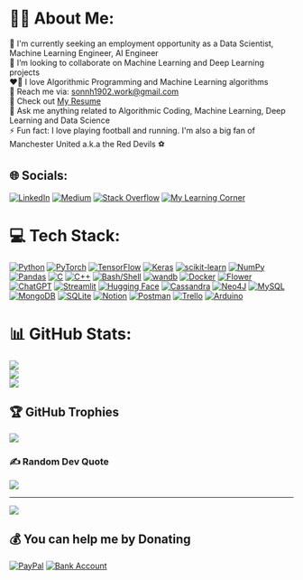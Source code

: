 # 🧑‍💻 About Me:
🔭 I'm currently seeking an employment opportunity as a Data Scientist, Machine Learning Engineer, AI Engineer<br>🤝 I’m looking to collaborate on Machine Learning and Deep Learning projects<br>❤️‍🔥 I love Algorithmic Programming and Machine Learning algorithms<br>📩 Reach me via: sonnh1902.work@gmail.com<br>📑 Check out [My Resume](https://drive.google.com/file/d/1yc-18pfdvT5Gm_LKUgxwPaE8Q-uo5I0u/view?usp=drive_link)<br>💬 Ask me anything related to Algorithmic Coding, Machine Learning, Deep Learning and Data Science<br>⚡ Fun fact: I love playing football and running. I'm also a big fan of Manchester United a.k.a the Red Devils ⚽


## 🌐 Socials:
[![LinkedIn](https://img.shields.io/badge/LinkedIn-%230077B5.svg?logo=linkedin&logoColor=white)](https://linkedin.com/in/sonnh1902) [![Medium](https://img.shields.io/badge/Medium-12100E?logo=medium&logoColor=white)](https://medium.com/@sonnh1902) [![Stack Overflow](https://img.shields.io/badge/-Stackoverflow-FE7A16?logo=stack-overflow&logoColor=white)](https://stackoverflow.com/users/12999934/son-nguyen) [![My Learning Corner](https://tinyurl.com/ut4e26x4)](https://nguyenhongson1902.github.io/)

# 💻 Tech Stack:
[![Python](https://img.shields.io/badge/Python_-3670A0?style=flat&logo=python&logoColor=ffdd54)](https://www.python.org/) [![PyTorch](https://img.shields.io/badge/PyTorch-%23EE4C2C.svg?style=flat&logo=PyTorch&logoColor=white)](https://pytorch.org/) [![TensorFlow](https://img.shields.io/badge/TensorFlow-%23FF6F00.svg?style=flat&logo=TensorFlow&logoColor=white)](https://www.tensorflow.org/) [![Keras](https://img.shields.io/badge/Keras-%23D00000.svg?style=flat&logo=Keras&logoColor=white)](https://keras.io/) [![scikit-learn](https://img.shields.io/badge/scikit--learn-%23F7931E.svg?style=flat&logo=scikit-learn&logoColor=white)](https://scikit-learn.org/stable/) [![NumPy](https://img.shields.io/badge/NumPy-%23013243.svg?style=flat&logo=numpy&logoColor=white)](https://numpy.org/) [![Pandas](https://img.shields.io/badge/pandas-%23150458.svg?style=flat&logo=pandas&logoColor=white)](https://pandas.pydata.org/) [![C](https://img.shields.io/badge/C-%2300599C.svg?style=flat&logo=c&logoColor=white)](https://www.gnu.org/software/gnu-c-manual/gnu-c-manual.html) [![C++](https://img.shields.io/badge/C++-%2300599C.svg?style=flat&logo=c%2B%2B&logoColor=white)](https://isocpp.org/std/the-standard) [![Bash/Shell](https://tinyurl.com/4tnm6ce5)](https://www.gnu.org/software/bash/) [![wandb](https://tinyurl.com/kjfmyjfw)](https://wandb.ai/site) [![Docker](https://img.shields.io/badge/Docker-blue.svg?logo=docker)](https://www.docker.com/#build) [![Flower](https://tinyurl.com/3ahbpvnn)](https://flower.ai/) [![ChatGPT](https://tinyurl.com/y7mmz489)](https://chat.openai.com/) [![Streamlit](https://tinyurl.com/yp9p94d2)](https://streamlit.io/) [![Hugging Face](https://tinyurl.com/57rfsrc2)](https://huggingface.co/) [![Cassandra](https://img.shields.io/badge/Cassandra-%231287B1.svg?style=flat&logo=apache-cassandra&logoColor=white)](https://cassandra.apache.org/_/index.html) [![Neo4J](https://img.shields.io/badge/Neo4j-008CC1?style=flat&logo=neo4j&logoColor=white)](https://neo4j.com/) [![MySQL](https://img.shields.io/badge/MySQL-%2300f.svg?style=flat&logo=mysql&logoColor=white)](https://www.mysql.com/) [![MongoDB](https://img.shields.io/badge/MongoDB-%234ea94b.svg?style=flat&logo=mongodb&logoColor=white)](https://www.mongodb.com/) [![SQLite](https://img.shields.io/badge/SQLite-%2307405e.svg?style=flat&logo=sqlite&logoColor=white)](https://www.sqlite.org/) [![Notion](https://img.shields.io/badge/Notion-%23000000.svg?style=flat&logo=notion&logoColor=white)](https://www.notion.so/) [![Postman](https://img.shields.io/badge/Postman-FF6C37?style=flat&logo=postman&logoColor=white)](https://www.postman.com/) [![Trello](https://img.shields.io/badge/Trello-%23026AA7.svg?style=flat&logo=Trello&logoColor=white)](https://trello.com/) [![Arduino](https://img.shields.io/badge/-Arduino-00979D?style=flat&logo=Arduino&logoColor=white)](https://www.arduino.cc/)
# 📊 GitHub Stats:
![](https://github-readme-stats.vercel.app/api?username=nguyenhongson1902&theme=radical&hide_border=false&include_all_commits=true&count_private=true)<br/>
![](https://github-readme-streak-stats.herokuapp.com/?user=nguyenhongson1902&theme=radical&hide_border=false)<br/>
![](https://github-readme-stats.vercel.app/api/top-langs/?username=nguyenhongson1902&theme=radical&hide_border=false&include_all_commits=true&count_private=true&layout=compact)

## 🏆 GitHub Trophies
![](https://github-profile-trophy.vercel.app/?username=nguyenhongson1902&theme=onedark&no-frame=false&no-bg=false&margin-w=4)

### ✍️ Random Dev Quote
![](https://quotes-github-readme.vercel.app/api?type=horizontal&theme=radical)

---
[![](https://visitcount.itsvg.in/api?id=nguyenhongson1902&icon=0&color=0)](https://visitcount.itsvg.in)

  ## 💰 You can help me by Donating
  [![PayPal](https://img.shields.io/badge/PayPal-00457C?style=for-the-badge&logo=paypal&logoColor=white)](https://paypal.me/sonnh1902) 
  [![Bank Account](https://tinyurl.com/4yk2bync)](https://thanksalot.netlify.app/) 

  <!-- Proudly created with GPRM ( https://gprm.itsvg.in ) -->
  
